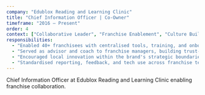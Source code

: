 ```yaml
---
company: "Edublox Reading and Learning Clinic"
title: "Chief Information Officer | Co-Owner"
timeframe: "2016 – Present"
order: 4
context: ["Collaborative Leader", "Franchise Enablement", "Culture Building"]
responsibilities:
  - "Enabled 40+ franchisees with centralised tools, training, and onboarding resources—establishing a support model built on partnership and two-way feedback."
  - "Served as advisor and coach to franchise managers, building trust-based relationships and aligning on shared outcomes."
  - "Encouraged local innovation within the brand's strategic boundaries, celebrating ownership while providing guidance and structure."
  - "Standardised reporting, feedback, and tech use across franchise teams to reduce variability and improve team-wide coordination."
---
```


Chief Information Officer at Edublox Reading and Learning Clinic enabling franchise collaboration.
